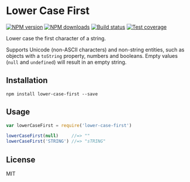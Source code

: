 # Lower Case First

[![NPM version][npm-image]][npm-url]
[![NPM downloads][downloads-image]][downloads-url]
[![Build status][travis-image]][travis-url]
[![Test coverage][coveralls-image]][coveralls-url]

Lower case the first character of a string.

Supports Unicode (non-ASCII characters) and non-string entities, such as objects with a `toString` property, numbers and booleans. Empty values (`null` and `undefined`) will result in an empty string.

## Installation

```
npm install lower-case-first --save
```

## Usage

```js
var lowerCaseFirst = require('lower-case-first')

lowerCaseFirst(null)     //=> ""
lowerCaseFirst('STRING') //=> "sTRING"
```

## License

MIT

[npm-image]: https://img.shields.io/npm/v/lower-case-first.svg?style=flat
[npm-url]: https://npmjs.org/package/lower-case-first
[downloads-image]: https://img.shields.io/npm/dm/lower-case-first.svg?style=flat
[downloads-url]: https://npmjs.org/package/lower-case-first
[travis-image]: https://img.shields.io/travis/blakeembrey/lower-case-first.svg?style=flat
[travis-url]: https://travis-ci.org/blakeembrey/lower-case-first
[coveralls-image]: https://img.shields.io/coveralls/blakeembrey/lower-case-first.svg?style=flat
[coveralls-url]: https://coveralls.io/r/blakeembrey/lower-case-first?branch=master
